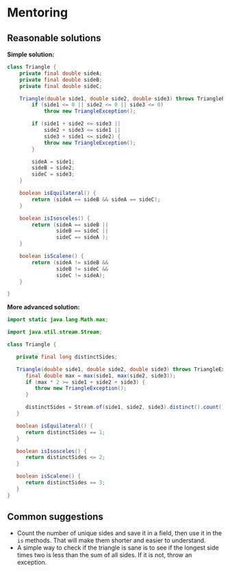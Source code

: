 # Mentoring

## Reasonable solutions

__Simple solution:__

```java
class Triangle {
    private final double sideA;
    private final double sideB;
    private final double sideC;

    Triangle(double side1, double side2, double side3) throws TriangleException {
        if (side1 <= 0 || side2 <= 0 || side3 <= 0)
            throw new TriangleException();

        if (side1 + side2 <= side3 ||
            side2 + side3 <= side1 ||
            side3 + side1 <= side2) {
            throw new TriangleException();
        }

        sideA = side1;
        sideB = side2;
        sideC = side3;
    }

    boolean isEquilateral() {
        return (sideA == sideB && sideA == sideC);
    }

    boolean isIsosceles() {
        return (sideA == sideB ||
                sideB == sideC ||
                sideC == sideA );
    }

    boolean isScalene() {
        return (sideA != sideB &&
                sideB != sideC &&
                sideC != sideA);
    }

}
```

__More advanced solution:__

```java
import static java.lang.Math.max;

import java.util.stream.Stream;

class Triangle {

   private final long distinctSides;

   Triangle(double side1, double side2, double side3) throws TriangleException {
      final double max = max(side1, max(side2, side3));
      if (max * 2 >= side1 + side2 + side3) {
         throw new TriangleException();
      }

      distinctSides = Stream.of(side1, side2, side3).distinct().count();
   }

   boolean isEquilateral() {
      return distinctSides == 1;
   }

   boolean isIsosceles() {
      return distinctSides <= 2;
   }

   boolean isScalene() {
      return distinctSides == 3;
   }
}
```



## Common suggestions

- Count the number of unique sides and save it in a field, then use it in the `is` methods. 
That will make them shorter and easier to understand.
- A simple way to check if the triangle is sane is to see if the longest side times two is 
less than the sum of all sides. If it is not, throw an exception. 
